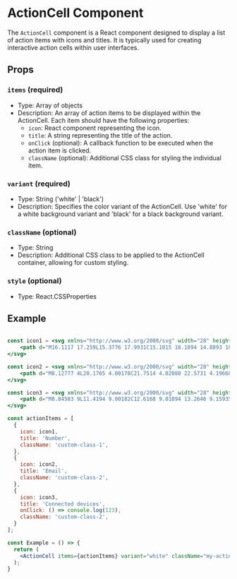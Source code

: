 # ActionCell Component

The `ActionCell` component is a React component designed to display a list of action items with icons and titles. It is typically used for creating interactive action cells within user interfaces.

## Props

### `items` (required)

- Type: Array of objects
- Description: An array of action items to be displayed within the ActionCell. Each item should have the following properties:
  - `icon`: React component representing the icon.
  - `title`: A string representing the title of the action.
  - `onClick` (optional): A callback function to be executed when the action item is clicked.
  - `className` (optional): Additional CSS class for styling the individual item.

### `variant` (required)

- Type: String ('white' | 'black')
- Description: Specifies the color variant of the ActionCell. Use 'white' for a white background variant and 'black' for a black background variant.

### `className` (optional)

- Type: String
- Description: Additional CSS class to be applied to the ActionCell container, allowing for custom styling.

### `style` (optional)

- Type: React.CSSProperties

## Example

```jsx

const icon1 = <svg xmlns="http://www.w3.org/2000/svg" width="28" height="28" viewBox="0 0 28 28" fill="none">
    <path d="M16.1117 17.259L15.3776 17.9931C15.1815 18.1894 14.8893 18.254 14.6287 18.1585C13.8986 17.8901 12.9853 17.2085 11.8887 16.1117C10.793 15.016 10.1105 14.1026 9.84304 13.3715C9.74734 13.1111 9.81151 12.8188 10.0075 12.6225L10.7425 11.8884C12.0967 10.5341 12.2205 8.40113 11.0268 6.98542L10.165 5.96103C9.1813 4.79101 7.40908 4.67312 6.20548 5.69651C5.75785 6.08229 5.42134 6.5806 5.23071 7.13997C5.14832 7.38346 5.09512 7.63587 5.07221 7.89191C4.63138 11.1642 6.20944 14.5989 9.80539 18.1952C13.4013 21.7914 16.8348 23.3686 20.1078 22.9278C20.9582 22.8466 21.7444 22.4407 22.3031 21.7944C23.3274 20.5917 23.2085 18.8183 22.0396 17.8346L21.0153 16.9717C19.5977 15.7799 17.4659 15.9047 16.1117 17.259ZM13.3029 14.6976C13.8268 15.2215 14.2836 15.6188 14.6528 15.8894C16.7761 13.766 20.08 13.5724 22.3038 15.4421L23.3274 16.3044C25.3566 18.0122 25.5596 21.0553 23.8161 23.1023C22.9209 24.138 21.6607 24.7886 20.3748 24.9099C16.3927 25.4462 12.3881 23.6067 8.39112 19.6093C4.39403 15.6119 2.55378 11.6062 3.08017 7.71368C3.11717 7.30007 3.20312 6.89231 3.33762 6.49481C3.64312 5.59838 4.18243 4.79977 4.90994 4.17284C6.9472 2.44061 9.98875 2.64353 11.6954 4.67346L12.5558 5.69618C14.428 7.91652 14.2362 11.223 12.1558 13.3035C12.3818 13.7169 12.7789 14.1735 13.3029 14.6976Z" fill="#818C99"/>
</svg>

const icon2 = <svg xmlns="http://www.w3.org/2000/svg" width="28" height="28" viewBox="0 0 28 28" fill="none">
    <path d="M8.12777 4L20.1765 4.00178C21.7514 4.02088 22.5731 4.19668 23.4253 4.65245C24.2514 5.09427 24.9057 5.74859 25.3475 6.57471C25.8318 7.48019 26 8.35117 26 10.1278V17.8722C26 19.6488 25.8318 20.5198 25.3475 21.4253C24.9057 22.2514 24.2514 22.9057 23.4253 23.3475C22.5198 23.8318 21.6488 24 19.8722 24H8.12777C6.35117 24 5.48019 23.8318 4.57471 23.3475C3.74859 22.9057 3.09427 22.2514 2.65245 21.4253C2.16819 20.5198 2 19.6488 2 17.8722L2.00178 9.82346C2.02088 8.24858 2.19668 7.42693 2.65245 6.57471C3.09427 5.74859 3.74859 5.09427 4.57471 4.65245C5.48019 4.16819 6.35117 4 8.12777 4ZM23.6872 7.72802L16.8284 14.5858C15.3184 16.0958 12.9014 16.1461 11.3309 14.7368L11.1716 14.5858L4.31283 7.72802C4.08341 8.24279 4 8.8316 4 10.1278V17.8722C4 19.3469 4.10796 19.906 4.41608 20.4821C4.67149 20.9597 5.04032 21.3285 5.51791 21.5839C6.02626 21.8558 6.52132 21.9718 7.6438 21.9954L8.12777 22H19.8722C21.3469 22 21.906 21.892 22.4821 21.5839C22.9597 21.3285 23.3285 20.9597 23.5839 20.4821C23.8558 19.9737 23.9718 19.4787 23.9954 18.3562L24 17.8722V10.1278C24 8.8316 23.9166 8.24279 23.6872 7.72802ZM19.8722 6H8.12777C6.8316 6 6.24279 6.08341 5.72802 6.31283L12.5858 13.1716C13.3257 13.9115 14.5012 13.9505 15.287 13.2884L15.4142 13.1716L22.272 6.31283C21.7572 6.08341 21.1684 6 19.8722 6Z" fill="#818C99"/>
</svg>

const icon3 = <svg xmlns="http://www.w3.org/2000/svg" width="28" height="28" viewBox="0 0 28 28" fill="none">
    <path d="M8.84583 9L11.4194 9.00182C12.6168 9.01894 13.2646 9.15935 13.9369 9.51889C14.6 9.87355 15.1265 10.4 15.4811 11.0631C15.8663 11.7834 16 12.4756 16 13.8458V21.1542C16 22.5244 15.8663 23.2166 15.4811 23.9369C15.1265 24.6 14.6 25.1265 13.9369 25.4811C13.2166 25.8663 12.5244 26 11.1542 26H8.84583C7.47564 26 6.78342 25.8663 6.06313 25.4811C5.39998 25.1265 4.87355 24.6 4.51889 23.9369C4.13367 23.2166 4 22.5244 4 21.1542L4.00182 13.5806C4.01894 12.3832 4.15936 11.7354 4.51889 11.0631C4.87355 10.4 5.39998 9.87355 6.06313 9.51889C6.78342 9.13367 7.47564 9 8.84583 9ZM17.8722 2C19.6488 2 20.5198 2.16819 21.4253 2.65245C22.2514 3.09427 22.9057 3.74859 23.3475 4.57471C23.8033 5.42693 23.9791 6.24858 23.9982 7.82346L24 8.12777V19.8722C24 21.6488 23.8318 22.5198 23.3475 23.4253C22.9057 24.2514 22.2514 24.9057 21.4253 25.3475C20.5412 25.8204 19.6935 25.9906 18.0093 25.9997C17.4571 26.0026 17.0069 25.5573 17.004 25.005C17.001 24.4527 17.4463 24.0026 17.9986 23.9997C19.383 23.9922 19.9204 23.8843 20.4821 23.5839C20.9597 23.3285 21.3285 22.9597 21.5839 22.4821C21.8558 21.9737 21.9718 21.4787 21.9954 20.3562L22 19.8722V8.12777L21.9954 7.6438C21.9718 6.52132 21.8558 6.02626 21.5839 5.51791C21.3285 5.04032 20.9597 4.67149 20.4821 4.41608C19.9737 4.14421 19.4787 4.02817 18.3566 4.00463L17.8727 4L14.8672 4.00147C13.5777 4.01654 13.0637 4.1242 12.5179 4.41608C12.0403 4.67149 11.6715 5.04032 11.4161 5.51791C11.3163 5.70454 11.247 5.86463 11.1932 6.04356L11.144 6.23047C11.0203 6.76871 10.4836 7.10473 9.94536 6.98099C9.40712 6.85725 9.0711 6.3206 9.19484 5.78236C9.29702 5.33789 9.43976 4.9724 9.65245 4.57471C10.0943 3.74859 10.7486 3.09427 11.5747 2.65245C12.3813 2.22107 13.1542 2.0428 14.5643 2.00686L14.855 2.00154L17.8722 2ZM11.1542 11L8.62719 11.0011C7.72318 11.0112 7.36934 11.0884 7.00633 11.2825C6.69171 11.4508 6.45077 11.6917 6.28251 12.0063C6.07344 12.3973 6 12.7776 6 13.8458V21.1542C6 22.2224 6.07344 22.6027 6.28251 22.9937C6.45077 23.3083 6.69171 23.5492 7.00633 23.7175C7.34141 23.8967 7.66869 23.9762 8.42809 23.9953L8.84583 24H11.1542C12.2224 24 12.6027 23.9266 12.9937 23.7175C13.3083 23.5492 13.5492 23.3083 13.7175 22.9937C13.8967 22.6586 13.9762 22.3313 13.9953 21.5719L14 21.1542V13.8458C14 12.7776 13.9266 12.3973 13.7175 12.0063C13.5492 11.6917 13.3083 11.4508 12.9937 11.2825C12.6027 11.0734 12.2224 11 11.1542 11Z" fill="#818C99"/>
</svg>

const actionItems = [
  {
    icon: icon1,
    title: 'Number',
    className: 'custom-class-1',
  },
  {
    icon: icon2,
    title: 'Email',
    className: 'custom-class-2',
  },
  {
    icon: icon3,
    title: 'Connected devices',
    onClick: () => console.log(123),
    className: 'custom-class-2',
  }
];

const Example = () => {
  return (
    <ActionCell items={actionItems} variant="white" className="my-action-cell" />
  );
}

